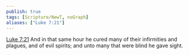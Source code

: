 ```yaml
---
publish: true
tags: [Scripture/NewT, noGraph]
aliases: ["Luke 7:21"]
---
```

[Luke 7:21](https://churchofjesuschrist.org/study/scriptures/nt/luke/7?lang=eng&id=p21#p21) And in that same hour he cured many of their infirmities and plagues, and of evil spirits; and unto many that were blind he gave sight.
